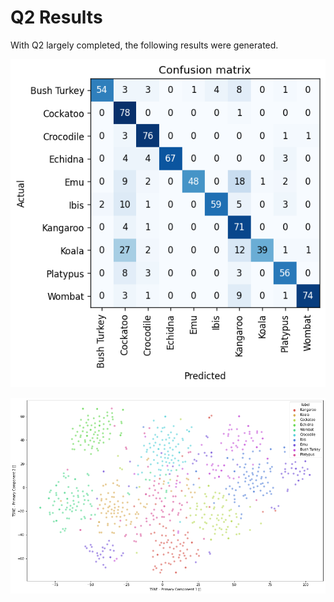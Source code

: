 # Q2 Results

With Q2 largely completed, the following results were generated.

![Confusion Results](/images/confusion.png)

![TSNE](/images/tsne.png)